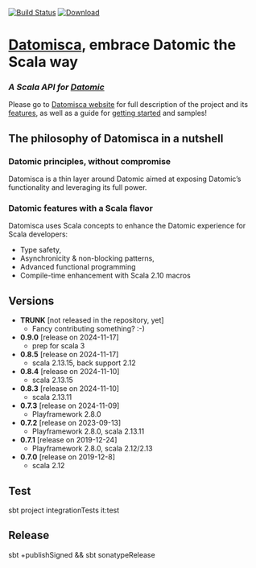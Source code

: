 [![Build Status](https://travis-ci.org/dwhjames/datomisca.svg?branch=master)](https://travis-ci.org/dwhjames/datomisca) [![Download](https://api.bintray.com/packages/dwhjames/maven/datomisca/images/download.svg) ](https://bintray.com/dwhjames/maven/datomisca/_latestVersion)

# [Datomisca](https://dwhjames.github.io/datomisca), embrace Datomic the Scala way

### _A Scala API for [Datomic](http://www.datomic.com)_

Please go to [Datomisca website](https://dwhjames.github.io/datomisca) for full description of the project and its [features](https://dwhjames.github.io/datomisca/doc/features.html), as well as a guide for [getting started](https://dwhjames.github.io/datomisca/doc/getstarted.html) and samples!

## <a name="philosophy">The philosophy of Datomisca in a nutshell</a>

### <a name="philosophy-embrace">Datomic principles, without compromise</a>
Datomisca is a thin layer around Datomic aimed at exposing Datomic’s functionality and leveraging its full power.

### <a name="philosophy-enhance">Datomic features with a Scala flavor</a>

Datomisca uses Scala concepts to enhance the Datomic experience for Scala developers:

- Type safety, 
- Asynchronicity & non-blocking patterns, 
- Advanced functional programming
- Compile-time enhancement with Scala 2.10 macros

## Versions
* **TRUNK** [not released in the repository, yet]
    * Fancy contributing something? :-)
* **0.9.0** [release on 2024-11-17]
  * prep for scala 3
* **0.8.5** [release on 2024-11-17]
  * scala 2.13.15, back support 2.12
* **0.8.4** [release on 2024-11-10]
  * scala 2.13.15
* **0.8.3** [release on 2024-11-10]
  * scala 2.13.11
* **0.7.3** [release on 2024-11-09]
  * Playframework 2.8.0
* **0.7.2** [release on 2023-09-13]
  * Playframework 2.8.0, scala 2.13.11   
* **0.7.1** [release on 2019-12-24]
    * Playframework 2.8.0, scala 2.12/2.13  
* **0.7.0** [release on 2019-12-8]
    * scala 2.12

## Test
sbt project integrationTests
it:test

## Release
sbt +publishSigned && sbt sonatypeRelease
